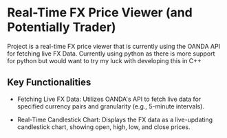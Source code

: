 # Real-Time FX Price Viewer (and Potentially Trader)

Project is a real-time FX price viewer that is currently using the OANDA API for fetching live FX Data.
Currently using python as there is more support for python but would want to try my luck with developing this in C++

## Key Functionalities
* Fetching Live FX Data: Utilizes OANDA's API to fetch live data for specified currency pairs and granularity (e.g., 5-minute intervals).

* Real-Time Candlestick Chart: Displays the FX data as a live-updating candlestick chart, showing open, high, low, and close prices.
